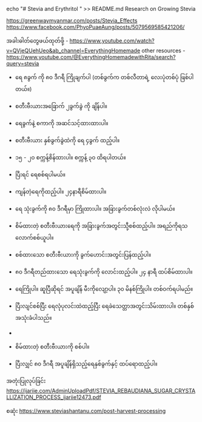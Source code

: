 echo "# Stevia and Erythritol " >> README.md
Research on Growing Stevia

https://greenwaymyanmar.com/posts/Stevia_Effects
https://www.facebook.com/PhyoPuaeAung/posts/5079569585421206/

အခါးဓါတ်တွေဖယ်ထုတ်ဖို့  - https://www.youtube.com/watch?v=QVjeQUehUeo&ab_channel=EverythingHomemade
other resources - https://www.youtube.com/@EverythingHomemadewithRita/search?query=stevia

- ရေ ၈ခွက် ကို ၈၀ ဒီဂရီ ကြိုချက်ပါ (တစ်ခွက်က တစ်လီတာရဲ့ လေးပုံတစ်ပုံ ဖြစ်ပါတယ်။)
- စတီးဗီးယားအခြောက် ၂ခွက်ခွဲ ကို ချိန်ပါ။
- ရေခွက်နဲ့ စကာကို အဆင်သင့်ထားထားပါ။
- စတီးဗီးယား နှစ်ခွက်ခွဲထဲကို ရေ ၄ခွက် ထည့်ပါ။
- ၁၅ - ၂၀ စက္ကန့်စိန်ထားပါ။ စက္ကန့် ၃၀ ထိရပါတယ်။
- ပြီးရင် ရေစစ်ရပါမယ်။
- ကျန်တဲ့ရေကိုထည့်ပါ။ ၂၄နာရီစိမ်ထားပါ။

- ရေ သုံးခွက်ကို ၈၀ ဒီဂရီမှာ ကြိုထားပါ။ အခြားခွက်တစ်လုံးလဲ လိုပါမယ်။
- စိမ်ထားတဲ့ စတီးဗီးယားရေကို အခြားခွက်အတွင်းသီု့စစ်ထည့်ပါ။ အရည်ကိုရသလောက်စစ်ယူပါ။
- စစ်ထားသော စတီးဗီးယားကို ခွက်ဟောင်းအတွင်းပြန်ထည့်ပါ။
- ၈၀ ဒီဂရီတည်ထားသော ရေသုံးခွက်ကို လောင်းထည့်ပါ။ ၂၄ နာရီ ထပ်စိမ်ထားပါ။
- ရေကြိုပါ။ ဆူပြီဆိုရင် အပူချိန် မီးကိုလျော့ပါ။ ၃၀ မိနစ်ကြိုပါ။ တစ်ဝက်ရပါမည်။
- ပြီးလျင်စစ်ပြီး ရေလုံပုလင်းထဲထည့်ပြီး ရေခဲသေတ္တာအတွင်းသိမ်းထားပါ။ တစ်နှစ်အသုံးခံပါသည်။
- 
- စိမ်ထားတဲ့ စတီးဗီးယားကို စစ်ပါ။
- ပြီးလျှင် ၈၀ ဒီဂရီ အပူချိန်ရှိသည့်ရေနှစ်ခွက်နှင့် ထပ်ရောထည့်ပါ။

အတုံးပြုလုပ်ခြင်း
https://ijariie.com/AdminUploadPdf/STEVIA_REBAUDIANA_SUGAR_CRYSTALLIZATION_PROCESS_ijariie12473.pdf

စဆုံး 
https://www.steviashantanu.com/post-harvest-processing
